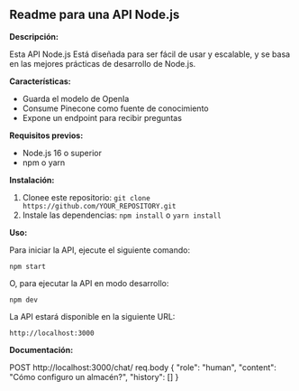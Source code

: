 ## Readme para una API Node.js

**Descripción:**

Esta API Node.js Está diseñada para ser fácil de usar y escalable, y se basa en las mejores prácticas de desarrollo de Node.js.


**Características:**

* Guarda el modelo de OpenIa
* Consume Pinecone como fuente de conocimiento
* Expone un endpoint para recibir preguntas

**Requisitos previos:**

* Node.js 16 o superior
* npm o yarn

**Instalación:**

1. Clonee este repositorio: `git clone https://github.com/YOUR_REPOSITORY.git`
2. Instale las dependencias: `npm install` o `yarn install`

**Uso:**

Para iniciar la API, ejecute el siguiente comando:

```
npm start
```

O, para ejecutar la API en modo desarrollo:

```
npm dev
```

La API estará disponible en la siguiente URL:

```
http://localhost:3000
```

**Documentación:**

POST http://localhost:3000/chat/
req.body {
    "role": "human",
    "content": "Cómo configuro un almacén?",
    "history": []
}

